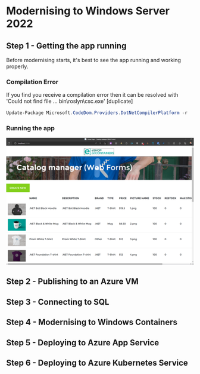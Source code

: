 # Modernising to Windows Server 2022

## Step 1 - Getting the app running

Before modernising starts, it's best to see the app running and working properly.

### Compilation Error

If you find you receive a compilation error then it can be resolved with 
'Could not find file ... bin\roslyn\csc.exe' [duplicate]

```powershell
Update-Package Microsoft.CodeDom.Providers.DotNetCompilerPlatform -r
```

### Running the app

![working legacy app](legacyAppScreenshot.png)

## Step 2 - Publishing to an Azure VM

## Step 3 - Connecting to SQL

## Step 4 - Modernising to Windows Containers

## Step 5 - Deploying to Azure App Service

## Step 6 - Deploying to Azure Kubernetes Service
